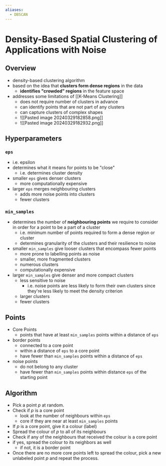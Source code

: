 ```yaml
---
aliases:
  - DBSCAN
---
```

# Density-Based Spatial Clustering of Applications with Noise
## Overview
- density-based clustering algorithm
- based on the idea that **clusters form dense regions** in the data
	- **identifies "crowded" regions** in the feature space
- addresses some limitations of [[K-Means Clustering]]
	- does not require number of clusters in advance
	- can identify points that are not part of any clusters
	- can capture clusters of complex shapes
	- ![[Pasted image 20240329182858.png]]
	- ![[Pasted image 20240329182932.png]]
## Hyperparameters
### `eps`
- i.e. epsilon
- determines what it means for points to be "close"
	- i.e. determines cluster density
- smaller `eps` gives denser clusters
	- more computationally expensive
- larger `eps` merges neighbouring clusters
	- adds more noise points into clusters
	- fewer clusters
### `min_samples`
- determines the number of **neighbouring points** we require to consider in order for a point to be a part of a cluster
	- i.e. minimum number of points required to form a dense region or cluster
	- determines granularity of the clusters and their resilience to noise
- smaller `min_samples` give looser clusters that encompass fewer points
	- more prone to labelling points as noise
	- smaller, more fragmented clusters
	- numerous clusters
	- computationally expensive
- larger `min_samples` give denser and more compact clusters
	- less sensitive to noise
		- i.e. noise points are less likely to form their own clusters since they're less likely to meet the density criterion
	- larger clusters
	- fewer clusters
## Points
- Core Points
	- points that have at least `min_samples` points within a distance of `eps`
- border points
	- connected to a core point
	- within a distance of `eps` to a core point
	- have fewer than `min_samples` points within a distance of `eps`
- noise points
	- do not belong to any cluster
	- have fewer than `min_samples` points within distance `eps` of the starting point
## Algorithm
- Pick a point $p$ at random.
- Check if $p$ is a core point
	- look at the number of neighbours within `eps`
	- core if they are near at least `min_samples` points
- If $p$ is a core point, give it a colour (label)
- Spread the colour of $p$ to all of its neighbours
- Check if any of the neighbours that received the colour is a core point
- if yes, spread the colour to its neighbors as well
	- if not, it is a border point
- Once there are no more core points left to spread the colour, pick a new unlabeled point $p$ and repeat the process.